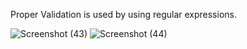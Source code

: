 Proper Validation is used by using regular expressions.


![Screenshot (43)](https://github.com/jayram0402/Login_register_form/assets/147648366/fb098d50-ee9b-4e86-86cc-6b68498d6900)
![Screenshot (44)](https://github.com/jayram0402/Login_register_form/assets/147648366/063958d3-57e3-4ed0-b312-eb7590c7a4bb)
